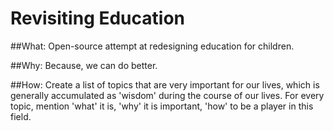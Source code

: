 # Revisiting Education

##What:
Open-source attempt at redesigning education for children.

##Why:
Because, we can do better.

##How:
Create a list of topics that are very important for our lives, which is generally accumulated as 'wisdom' during the course of our lives.
For every topic, mention 'what' it is, 'why' it is important, 'how' to be a player in this field.

